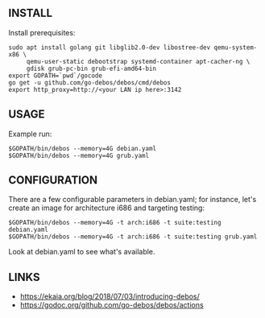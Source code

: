 INSTALL
-------

Install prerequisites:

```
sudo apt install golang git libglib2.0-dev libostree-dev qemu-system-x86 \
     qemu-user-static debootstrap systemd-container apt-cacher-ng \
     gdisk grub-pc-bin grub-efi-amd64-bin
export GOPATH=`pwd`/gocode
go get -u github.com/go-debos/debos/cmd/debos
export http_proxy=http://<your LAN ip here>:3142
```

USAGE
-----

Example run:

```
$GOPATH/bin/debos --memory=4G debian.yaml
$GOPATH/bin/debos --memory=4G grub.yaml
```

CONFIGURATION
-------------

There are a few configurable parameters in debian.yaml; for instance, let's
create an image for architecture i686 and targeting testing:

```
$GOPATH/bin/debos --memory=4G -t arch:i686 -t suite:testing debian.yaml
$GOPATH/bin/debos --memory=4G -t arch:i686 -t suite:testing grub.yaml
```

Look at debian.yaml to see what's available.


LINKS
-----

- https://ekaia.org/blog/2018/07/03/introducing-debos/
- https://godoc.org/github.com/go-debos/debos/actions
